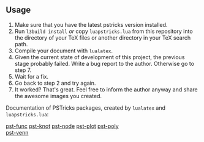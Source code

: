 ## Usage

  1. Make sure that you have the latest pstricks version installed.
  2. Run `l3build install` *or* copy `luapstricks.lua` from this repository into the directory of your TeX files or another directory in your TeX search path.
  3. Compile your document with `lualatex`.
  4. Given the current state of development of this project, the previous stage probably failed. Write a bug report to the author. Otherwise go to step 7.
  5. Wait for a fix.
  6. Go back to step 2 and try again.
  7. It worked? That's great. Feel free to inform the author anyway and share the awesome images you created.


Documentation of PSTricks packages, created by `lualatex` and `luapstricks.lua`:

   [pst-func](https://hvoss.org/PSTexa/pst-func-doc.pdf)
   [pst-knot](https://hvoss.org/PSTexa/pst-knot-doc.pdf)
   [pst-node](https://hvoss.org/PSTexa/pst-node-doc.pdf)
   [pst-plot](https://hvoss.org/PSTexa/pst-plot-doc.pdf)
   [pst-poly](https://hvoss.org/PSTexa/pst-poly-doc.pdf)  
   [pst-venn](https://hvoss.org/PSTexa/pst-venn-doc.pdf)  
